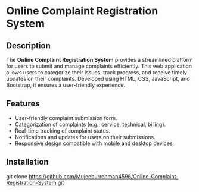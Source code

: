 # Online Complaint Registration System

## Description
The **Online Complaint Registration System** provides a streamlined platform for users to submit and manage complaints efficiently. This web application allows users to categorize their issues, track progress, and receive timely updates on their complaints. Developed using HTML, CSS, JavaScript, and Bootstrap, it ensures a user-friendly experience.

## Features
- User-friendly complaint submission form.
- Categorization of complaints (e.g., service, technical, billing).
- Real-time tracking of complaint status.
- Notifications and updates for users on their submissions.
- Responsive design compatible with mobile and desktop devices.

## Installation

   git clone  https://github.com/Mujeeburrehman4596/Online-Complaint-Registration-System.git